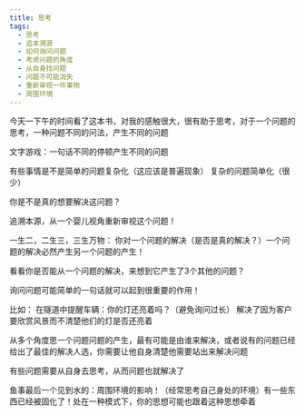 ```yaml
---
title: 思考
tags:
  - 思考
  - 追本溯源
  - 如何询问问题
  - 考虑问题的角度
  - 从自身找问题
  - 问题不可能消失
  - 重新审视一件事物
  - 周围环境
---
```



  
今天一下午的时间看了这本书，对我的感触很大，很有助于思考，对于一个问题的思考，一种问题不同的问法，产生不同的问题  
  
文字游戏：一句话不同的停顿产生不同的问题  
  
有些事情是不是简单的问题复杂化（这应该是普遍现象） 复杂的问题简单化（很少）  
  
你是不是真的想要解决这问题？  
  
追溯本源，从一个婴儿视角重新审视这个问题！  
  
一生二，二生三，三生万物： 你对一个问题的解决（是否是真的解决？）一个问题的解决必然产生另一个问题的产生！  
  
看看你是否能从一个问题的解决，来想到它产生了3个其他的问题？

询问问题可能简单的一句话就可以起到很重要的作用！

比如： 在隧道中提醒车辆：你的灯还亮着吗？（避免询问过长） 解决了因为客户要欣赏风景而不清楚他们的灯是否还亮着

从多个角度思一个问题问题的产生，最有可能是由谁来解决，或者说有的问题已经给出了最佳的解决人选，你需要让他自身清楚他需要站出来解决问题

有些问题需要从自身去思考，从而问题也就解决了

鱼事最后一个见到水的：周围环境的影响！（经常思考自己身处的环境）有一些东西已经被固化了！处在一种模式下，你的思想可能也跟着这种思想牵着

